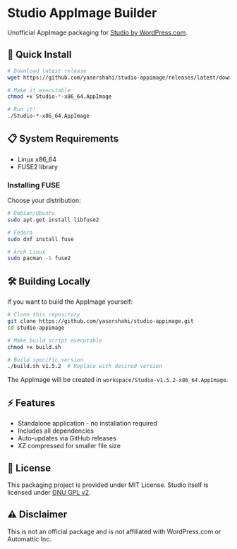 # Studio AppImage Builder

Unofficial AppImage packaging for [Studio by WordPress.com](https://github.com/Automattic/studio).

## 🚀 Quick Install

```bash
# Download latest release
wget https://github.com/yasershahi/studio-appimage/releases/latest/download/Studio-*-x86_64.AppImage

# Make it executable
chmod +x Studio-*-x86_64.AppImage

# Run it!
./Studio-*-x86_64.AppImage
```

## 📋 System Requirements

- Linux x86_64
- FUSE2 library

### Installing FUSE

Choose your distribution:

```bash
# Debian/Ubuntu
sudo apt-get install libfuse2

# Fedora
sudo dnf install fuse

# Arch Linux
sudo pacman -S fuse2
```

## 🛠️ Building Locally

If you want to build the AppImage yourself:

```bash
# Clone this repository
git clone https://github.com/yasershahi/studio-appimage.git
cd studio-appimage

# Make build script executable
chmod +x build.sh

# Build specific version
./build.sh v1.5.2  # Replace with desired version
```

The AppImage will be created in `workspace/Studio-v1.5.2-x86_64.AppImage`.

## ⚡ Features

- Standalone application - no installation required
- Includes all dependencies
- Auto-updates via GitHub releases
- XZ compressed for smaller file size

## 📝 License

This packaging project is provided under MIT License. Studio itself is licensed under [GNU GPL v2](https://github.com/Automattic/studio/blob/trunk/LICENSE).

## ⚠️ Disclaimer

This is not an official package and is not affiliated with WordPress.com or Automattic Inc.